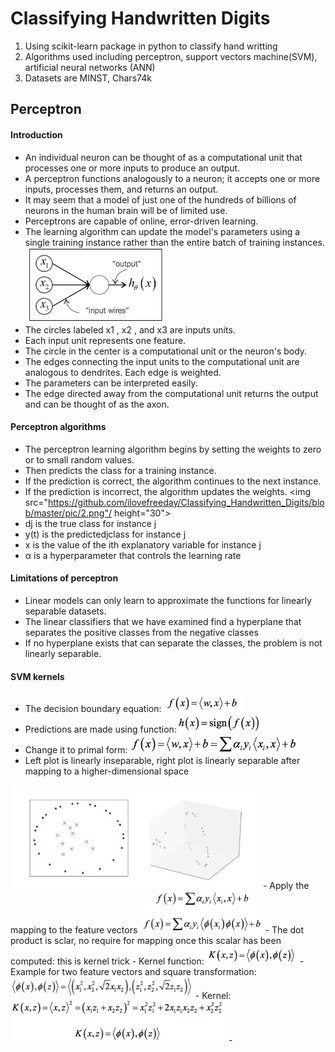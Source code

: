 # Classifying Handwritten Digits
1. Using scikit-learn package in python to classify hand writting
2. Algorithms used including perceptron, support vectors machine(SVM), artificial neural networks (ANN)
3. Datasets are MINST, Chars74k

## Perceptron
#### Introduction
 - An individual neuron can be thought of as a computational unit that processes one or more inputs to produce an output. 
 - A perceptron functions analogously to a neuron; it accepts one or more inputs, processes them, and returns an output.
 - It may seem that a model of just one of the hundreds of billions of neurons in the human brain will be of limited use. 
 - Perceptrons are capable of online, error-driven learning.
 - The learning algorithm can update the model's parameters using a single training instance rather than the entire batch of training instances. <br>
 <img src="https://github.com/ilovefreeday/Classifying_Handwritten_Digits/blob/master/pic/1.png" height = "120"/></br>
 - The circles labeled x1 , x2 , and x3 are inputs units.
 - Each input unit represents one feature. 
 - The circle in the center is a computational unit or the neuron's body. 
 - The edges connecting the input units to the computational unit are analogous to dendrites. Each edge is weighted.
 - The parameters can be interpreted easily.
 - The edge directed away from the computational unit returns the output and can be thought of as the axon.

#### Perceptron algorithms
 - The perceptron learning algorithm begins by setting the weights to zero or to small random values. 
 - Then predicts the class for a training instance. 
 - If the prediction is correct, the algorithm continues to the next instance. 
 - If the prediction is incorrect, the algorithm updates the weights.
<img src="https://github.com/ilovefreeday/Classifying_Handwritten_Digits/blob/master/pic/2.png"/ height="30"></br>
 - dj is the true class for instance j
 - y(t) is the predictedjclass for instance j
 - x is the value of the ith explanatory variable for instance j
 - α is a hyperparameter that controls the learning rate

#### Limitations of perceptron
 - Linear models can only learn to approximate the functions for linearly separable datasets. 
 - The linear classifiers that we have examined find a hyperplane that separates the positive classes from the negative classes
 - If no hyperplane exists that can separate the classes, the problem is not linearly separable.

#### SVM kernels
 - The decision boundary equation: <img src="https://github.com/ilovefreeday/Classifying_Handwritten_Digits/blob/master/pic/3.png" height = "30"/>
 - Predictions are made using function:<img src="https://github.com/ilovefreeday/Classifying_Handwritten_Digits/blob/master/pic/4.png" height="30"/>
 - Change it to primal form:<img src="https://github.com/ilovefreeday/Classifying_Handwritten_Digits/blob/master/pic/5.png" height="30"/>
 - Left plot is linearly inseparable, right plot is linearly separable after mapping to a higher-dimensional space
  <img src="https://github.com/ilovefreeday/Classifying_Handwritten_Digits/blob/master/pic/12.png" width="400"/>
 - Apply the mapping to the feature vectors <img src="https://github.com/ilovefreeday/Classifying_Handwritten_Digits/blob/master/pic/6.png" height = "68"/>
 - The dot product is sclar, no require for mapping once this scalar has been computed: this is kernel trick
 - Kernel function: <img src="https://github.com/ilovefreeday/Classifying_Handwritten_Digits/blob/master/pic/7.png" height="30"/>
 - Example for two feature vectors and square transformation: <img src="https://github.com/ilovefreeday/Classifying_Handwritten_Digits/blob/master/pic/9.png" height="35"/> 
 - Kernel: <img src="https://github.com/ilovefreeday/Classifying_Handwritten_Digits/blob/master/pic/10.png" height="68"/>
 - 
 

